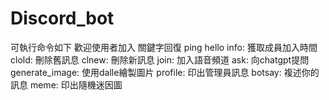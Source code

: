 # Discord_bot
可執行命令如下
歡迎使用者加入
關鍵字回復
ping
hello
info: 獲取成員加入時間
clold: 刪除舊訊息
clnew: 刪除新訊息
join: 加入語音頻道
ask: 向chatgpt提問
generate_image: 使用dalle繪製圖片
profile: 印出管理員訊息
botsay: 複述你的訊息
meme: 印出隨機迷因圖

